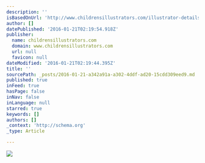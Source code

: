 ```yaml
---
description: ''
isBasedOnUrl: 'http://www.childrensillustrators.com/illustrator-details/ellenb/id=955/slideshow/pag=1/'
author: []
datePublished: '2016-01-21T02:19:54.918Z'
publisher:
  name: childrensillustrators.com
  domain: www.childrensillustrators.com
  url: null
  favicon: null
dateModified: '2016-01-21T02:19:44.395Z'
title: ''
sourcePath: _posts/2016-01-21-a342a91a-a302-4ddf-ad20-15cdd309eed9.md
published: true
inFeed: true
hasPage: false
inNav: false
inLanguage: null
starred: true
keywords: []
authors: []
_context: 'http://schema.org'
_type: Article

---
```

![](http://www.childrensillustrators.com/portfolioIllustrations/82000.jpg)